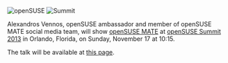 <!-- 
.. link: 
.. description: 
.. tags: News,openSUSE
.. date: 2013/11/08 01:00:00
.. title: MATE at openSUSE Summit
.. slug: 2013-11-08-mate-at-opensuse-summit
.. author: Stefano Karapetsas
-->

![openSUSE](/assets/img/blog/mate-opensuse-black-150x150.png) ![Summit](/assets/img/blog/opensuse-summit.png)

Alexandros Vennos, openSUSE ambassador and member of openSUSE MATE social
media team, will show [openSUSE MATE](http://en.opensuse.org/Portal:MATE)
at [openSUSE Summit 2013](http://summit.opensuse.org/) in Orlando, Florida,
on Sunday, November 17 at 10:15.

The talk will be available at [this page](https://conference.opensuse.org/osem/conference/summit13/proposal/150).
